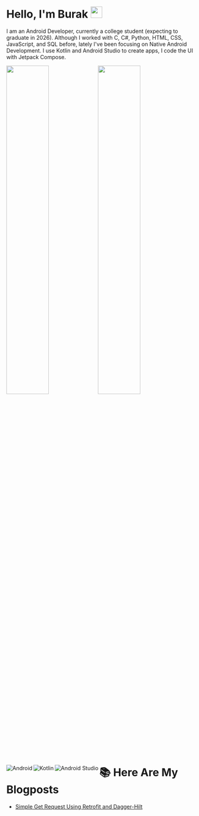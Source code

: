 # Hello, I'm Burak <img src="https://raw.githubusercontent.com/MartinHeinz/MartinHeinz/master/wave.gif" width="30px" height="30px" />

I am an Android Developer, currently a college student (expecting to graduate in 2026). Although I worked with C, C#, Python, HTML, CSS, JavaScript, and SQL before, lately I've been focusing on Native Android Development. I use Kotlin and Android Studio to create apps, I code the UI with Jetpack Compose. 

<img align="left" width="47%" src="https://github-readme-stats.vercel.app/api?username=Downshifter114&hide=contribs,prs&theme=dark"/>

<img align="left" width="47%" src="https://github-readme-stats.vercel.app/api/top-langs/?username=Downshifter114&layout=compact"/>

<img align="left" alt="Android" src="https://img.shields.io/badge/Android-3DDC84?style=for-the-badge&logo=android&logoColor=white">
<img align="left" alt="Kotlin" src="https://img.shields.io/badge/kotlin-%237F52FF.svg?style=for-the-badge&logo=kotlin&logoColor=white">
<img align="left" alt="Android Studio" src="https://img.shields.io/badge/Android%20Studio-3DDC84.svg?style=for-the-badge&logo=android-studio&logoColor=white">

&nbsp;&nbsp;&nbsp;&nbsp;&nbsp;&nbsp;&nbsp;&nbsp;&nbsp;&nbsp;&nbsp;&nbsp;&nbsp;&nbsp;&nbsp;&nbsp;&nbsp;&nbsp;&nbsp;&nbsp;&nbsp;&nbsp;&nbsp;&nbsp;&nbsp;&nbsp;&nbsp;&nbsp;

# 📚 Here Are My Blogposts
<!-- BLOG-POST-LIST:START -->
- [Simple Get Request Using Retrofit and Dagger-Hilt](https://medium.com/@burakgizlice114/simple-get-request-using-retrofit-and-dagger-hilt-289c488629b1?source=rss-579dde5df95e------2)
<!-- BLOG-POST-LIST:END -->
